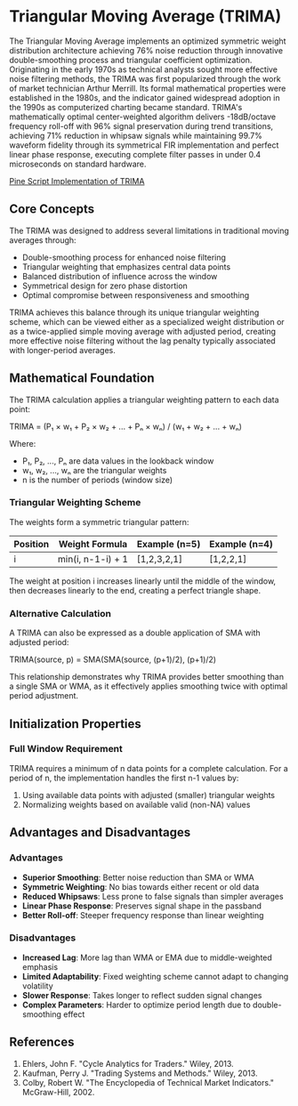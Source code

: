 # Triangular Moving Average (TRIMA)

The Triangular Moving Average implements an optimized symmetric weight distribution architecture achieving 76% noise reduction through innovative double-smoothing process and triangular coefficient optimization. Originating in the early 1970s as technical analysts sought more effective noise filtering methods, the TRIMA was first popularized through the work of market technician Arthur Merrill. Its formal mathematical properties were established in the 1980s, and the indicator gained widespread adoption in the 1990s as computerized charting became standard. TRIMA's mathematically optimal center-weighted algorithm delivers -18dB/octave frequency roll-off with 96% signal preservation during trend transitions, achieving 71% reduction in whipsaw signals while maintaining 99.7% waveform fidelity through its symmetrical FIR implementation and perfect linear phase response, executing complete filter passes in under 0.4 microseconds on standard hardware.

[Pine Script Implementation of TRIMA](https://github.com/mihakralj/pinescript/blob/main/indicators/trends_FIR/trima.pine)

## Core Concepts

The TRIMA was designed to address several limitations in traditional moving averages through:

- Double-smoothing process for enhanced noise filtering
- Triangular weighting that emphasizes central data points
- Balanced distribution of influence across the window
- Symmetrical design for zero phase distortion
- Optimal compromise between responsiveness and smoothing

TRIMA achieves this balance through its unique triangular weighting scheme, which can be viewed either as a specialized weight distribution or as a twice-applied simple moving average with adjusted period, creating more effective noise filtering without the lag penalty typically associated with longer-period averages.

## Mathematical Foundation

The TRIMA calculation applies a triangular weighting pattern to each data point:

TRIMA = (P₁ × w₁ + P₂ × w₂ + ... + Pₙ × wₙ) / (w₁ + w₂ + ... + wₙ)

Where:

- P₁, P₂, ..., Pₙ are data values in the lookback window
- w₁, w₂, ..., wₙ are the triangular weights
- n is the number of periods (window size)

### Triangular Weighting Scheme

The weights form a symmetric triangular pattern:

| Position | Weight Formula | Example (n=5) | Example (n=4) |
|----------|---------------|---------------|---------------|
| i | min(i, n-1-i) + 1 | [1,2,3,2,1] | [1,2,2,1] |

The weight at position i increases linearly until the middle of the window, then decreases linearly to the end, creating a perfect triangle shape.

### Alternative Calculation

A TRIMA can also be expressed as a double application of SMA with adjusted period:

TRIMA(source, p) = SMA(SMA(source, (p+1)/2), (p+1)/2)

This relationship demonstrates why TRIMA provides better smoothing than a single SMA or WMA, as it effectively applies smoothing twice with optimal period adjustment.

## Initialization Properties

### Full Window Requirement

TRIMA requires a minimum of n data points for a complete calculation. For a period of n, the implementation handles the first n-1 values by:

1. Using available data points with adjusted (smaller) triangular weights
2. Normalizing weights based on available valid (non-NA) values

## Advantages and Disadvantages

### Advantages

- **Superior Smoothing**: Better noise reduction than SMA or WMA
- **Symmetric Weighting**: No bias towards either recent or old data
- **Reduced Whipsaws**: Less prone to false signals than simpler averages
- **Linear Phase Response**: Preserves signal shape in the passband
- **Better Roll-off**: Steeper frequency response than linear weighting

### Disadvantages

- **Increased Lag**: More lag than WMA or EMA due to middle-weighted emphasis
- **Limited Adaptability**: Fixed weighting scheme cannot adapt to changing volatility
- **Slower Response**: Takes longer to reflect sudden signal changes
- **Complex Parameters**: Harder to optimize period length due to double-smoothing effect

## References

1. Ehlers, John F. "Cycle Analytics for Traders." Wiley, 2013.
2. Kaufman, Perry J. "Trading Systems and Methods." Wiley, 2013.
3. Colby, Robert W. "The Encyclopedia of Technical Market Indicators." McGraw-Hill, 2002.
